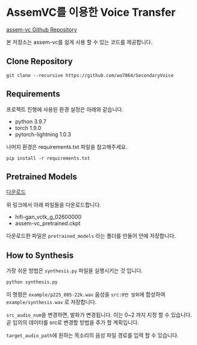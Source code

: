 # AssemVC를 이용한 Voice Transfer 

[assem-vc Github Repository](https://github.com/mindslab-ai/assem-vc)

본 저장소는 assem-vc를 쉽게 사용 할 수 있는 코드를 제공합니다. 

## Clone Repository

```
git clone --recursive https://github.com/wo7864/SecondaryVoice
```



## Requirements

프로젝트 진행에 사용된 환경 설정은 아래와 같습니다.

- python 3.9.7
- torch 1.9.0
- pytorch-lightning 1.0.3

나머지 환경은 requirements.txt 파일을 참고해주세요.

```
pip install -r requirements.txt
```



## Pretrained Models

[다운로드](https://drive.google.com/drive/folders/1aIl8ObHxsmsFLXBz-y05jMBN4LrpQejm)

위 링크에서 아래 파일들을 다운로드합니다.

- hifi-gan_vctk_g_02600000
- assem-vc_pretrained.ckpt

다운로드한 파일은 `pretrained_models` 라는 폴더를 만들어 안에 저장합니다.



## How to Synthesis

가장 쉬운 방법은 `synthesis.py` 파일을 실행시키는 것 입니다.

```python
python synthesis.py
```

이 명령은 `example/p225_005-22k.wav` 음성을 `src:0번 발화`에 합성하여 `example/synthesis.wav` 로 저장합니다.

`src_audio_num`을 변경하면, 발화가 변경됩니다. 이는 0~2 까지 지정 할 수 있습니다.
곧 임의의 데이터를 src로 변경할 방법을 추가 할 계획입니다.

`target_audio_path`에 원하는 목소리의 음성 파일 경로를 입력 할 수 있습니다.

